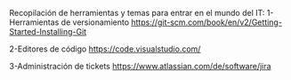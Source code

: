 Recopilación de herramientas y temas para entrar en el mundo del IT:
1-Herramientas de versionamiento
https://git-scm.com/book/en/v2/Getting-Started-Installing-Git

2-Editores de código
https://code.visualstudio.com/

3-Administración de tickets
https://www.atlassian.com/de/software/jira

